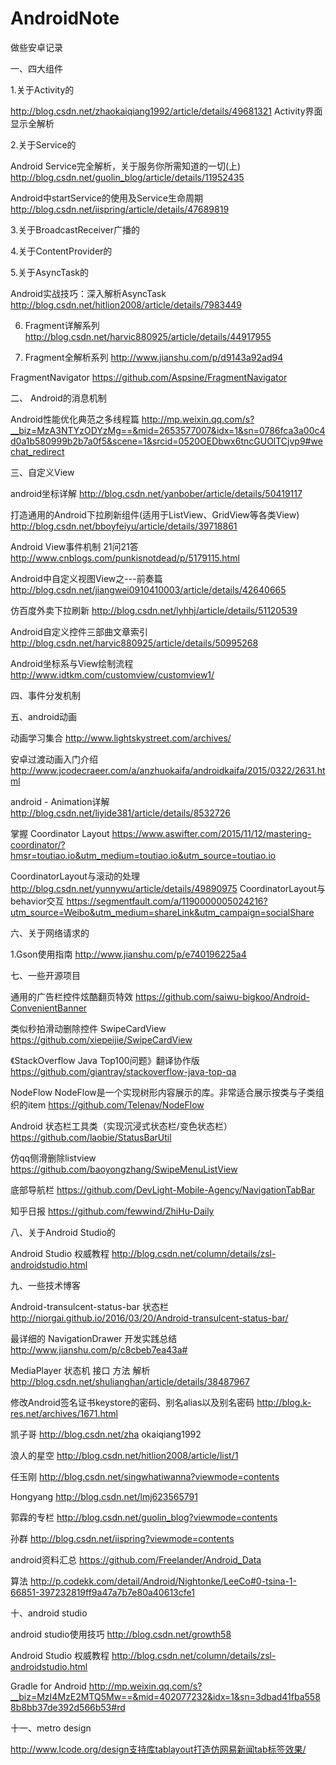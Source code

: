 # AndroidNote

做些安卓记录

一、四大组件

1.关于Activity的

http://blog.csdn.net/zhaokaiqiang1992/article/details/49681321 Activity界面显示全解析

2.关于Service的

Android Service完全解析，关于服务你所需知道的一切(上) http://blog.csdn.net/guolin_blog/article/details/11952435

Android中startService的使用及Service生命周期          http://blog.csdn.net/iispring/article/details/47689819

3.关于BroadcastReceiver广播的

4.关于ContentProvider的

5.关于AsyncTask的

Android实战技巧：深入解析AsyncTask  http://blog.csdn.net/hitlion2008/article/details/7983449

6. Fragment详解系列 http://blog.csdn.net/harvic880925/article/details/44917955

7. Fragment全解析系列         http://www.jianshu.com/p/d9143a92ad94

FragmentNavigator          https://github.com/Aspsine/FragmentNavigator

二、 Android的消息机制

Android性能优化典范之多线程篇 http://mp.weixin.qq.com/s?__biz=MzA3NTYzODYzMg==&mid=2653577007&idx=1&sn=0786fca3a00c4d0a1b580999b2b7a0f5&scene=1&srcid=0520OEDbwx6tncGUOlTCjvp9#wechat_redirect

三、自定义View

android坐标详解       http://blog.csdn.net/yanbober/article/details/50419117

打造通用的Android下拉刷新组件(适用于ListView、GridView等各类View)  http://blog.csdn.net/bboyfeiyu/article/details/39718861

Android View事件机制 21问21答 http://www.cnblogs.com/punkisnotdead/p/5179115.html

Android中自定义视图View之---前奏篇 http://blog.csdn.net/jiangwei0910410003/article/details/42640665

仿百度外卖下拉刷新           http://blog.csdn.net/lyhhj/article/details/51120539

Android自定义控件三部曲文章索引 http://blog.csdn.net/harvic880925/article/details/50995268

Android坐标系与View绘制流程 http://www.idtkm.com/customview/customview1/

四、事件分发机制

五、android动画

动画学习集合   http://www.lightskystreet.com/archives/

安卓过渡动画入门介绍  http://www.jcodecraeer.com/a/anzhuokaifa/androidkaifa/2015/0322/2631.html

android - Animation详解 http://blog.csdn.net/liyide381/article/details/8532726

掌握 Coordinator Layout   https://www.aswifter.com/2015/11/12/mastering-coordinator/?hmsr=toutiao.io&utm_medium=toutiao.io&utm_source=toutiao.io

CoordinatorLayout与滚动的处理  http://blog.csdn.net/yunnywu/article/details/49890975
CoordinatorLayout与behavior交互 https://segmentfault.com/a/1190000005024216?utm_source=Weibo&utm_medium=shareLink&utm_campaign=socialShare

六、关于网络请求的

1.Gson使用指南 http://www.jianshu.com/p/e740196225a4

七、一些开源项目

通用的广告栏控件炫酷翻页特效  https://github.com/saiwu-bigkoo/Android-ConvenientBanner

类似秒拍滑动删除控件 SwipeCardView  https://github.com/xiepeijie/SwipeCardView

《StackOverflow Java Top100问题》翻译协作版  https://github.com/giantray/stackoverflow-java-top-qa

NodeFlow NodeFlow是一个实现树形内容展示的库。非常适合展示按类与子类组织的item   https://github.com/Telenav/NodeFlow

Android 状态栏工具类（实现沉浸式状态栏/变色状态栏） https://github.com/laobie/StatusBarUtil

仿qq侧滑删除listview https://github.com/baoyongzhang/SwipeMenuListView

底部导航栏   https://github.com/DevLight-Mobile-Agency/NavigationTabBar

知乎日报     https://github.com/fewwind/ZhiHu-Daily

八、关于Android Studio的

Android Studio 权威教程     http://blog.csdn.net/column/details/zsl-androidstudio.html

九、一些技术博客

Android-transulcent-status-bar 状态栏  http://niorgai.github.io/2016/03/20/Android-transulcent-status-bar/

最详细的 NavigationDrawer 开发实践总结  http://www.jianshu.com/p/c8cbeb7ea43a#

MediaPlayer 状态机 接口 方法 解析 http://blog.csdn.net/shulianghan/article/details/38487967

修改Android签名证书keystore的密码、别名alias以及别名密码 http://blog.k-res.net/archives/1671.html

凯子哥      http://blog.csdn.net/zha okaiqiang1992

浪人的星空  http://blog.csdn.net/hitlion2008/article/list/1

任玉刚      http://blog.csdn.net/singwhatiwanna?viewmode=contents

Hongyang    http://blog.csdn.net/lmj623565791

郭霖的专栏            http://blog.csdn.net/guolin_blog?viewmode=contents

孙群                  http://blog.csdn.net/iispring?viewmode=contents 

android资料汇总       https://github.com/Freelander/Android_Data

算法                  http://p.codekk.com/detail/Android/Nightonke/LeeCo#0-tsina-1-66851-397232819ff9a47a7b7e80a40613cfe1

十、android studio

android studio使用技巧    http://blog.csdn.net/growth58

Android Studio 权威教程   http://blog.csdn.net/column/details/zsl-androidstudio.html

Gradle for Android      http://mp.weixin.qq.com/s?__biz=MzI4MzE2MTQ5Mw==&mid=402077232&idx=1&sn=3dbad41fba5588b8bb37de392d566b53#rd

十一、metro design

http://www.lcode.org/design支持库tablayout打造仿网易新闻tab标签效果/

